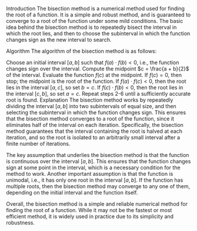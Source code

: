 Introduction
The bisection method is a numerical method used for finding the root of a function. It is a simple and robust method, and is guaranteed to converge to a root of the function under some mild conditions. The basic idea behind the bisection method is to repeatedly bisect the interval in which the root lies, and then to choose the subinterval in which the function changes sign as the new interval to search.

Algorithm
The algorithm of the bisection method is as follows:

Choose an initial interval $[a, b]$ such that $f(a) \cdot f(b) < 0$, i.e., the function changes sign over the interval.
Compute the midpoint $c = \frac{a + b}{2}$ of the interval.
Evaluate the function $f(c)$ at the midpoint.
If $f(c) = 0$, then stop; the midpoint is the root of the function.
If $f(a) \cdot f(c) < 0$, then the root lies in the interval $[a, c]$, so set $b = c$.
If $f(c) \cdot f(b) < 0$, then the root lies in the interval $[c, b]$, so set $a = c$.
Repeat steps 2-6 until a sufficiently accurate root is found.
Explanation
The bisection method works by repeatedly dividing the interval $[a, b]$ into two subintervals of equal size, and then selecting the subinterval in which the function changes sign. This ensures that the bisection method converges to a root of the function, since it eliminates half of the interval on each iteration. Specifically, the bisection method guarantees that the interval containing the root is halved at each iteration, and so the root is isolated to an arbitrarily small interval after a finite number of iterations.

The key assumption that underlies the bisection method is that the function is continuous over the interval $[a, b]$. This ensures that the function changes sign at some point in the interval, which is a necessary condition for the method to work. Another important assumption is that the function is unimodal, i.e., it has only one root in the interval $[a, b]$. If the function has multiple roots, then the bisection method may converge to any one of them, depending on the initial interval and the function itself.

Overall, the bisection method is a simple and reliable numerical method for finding the root of a function. While it may not be the fastest or most efficient method, it is widely used in practice due to its simplicity and robustness.
